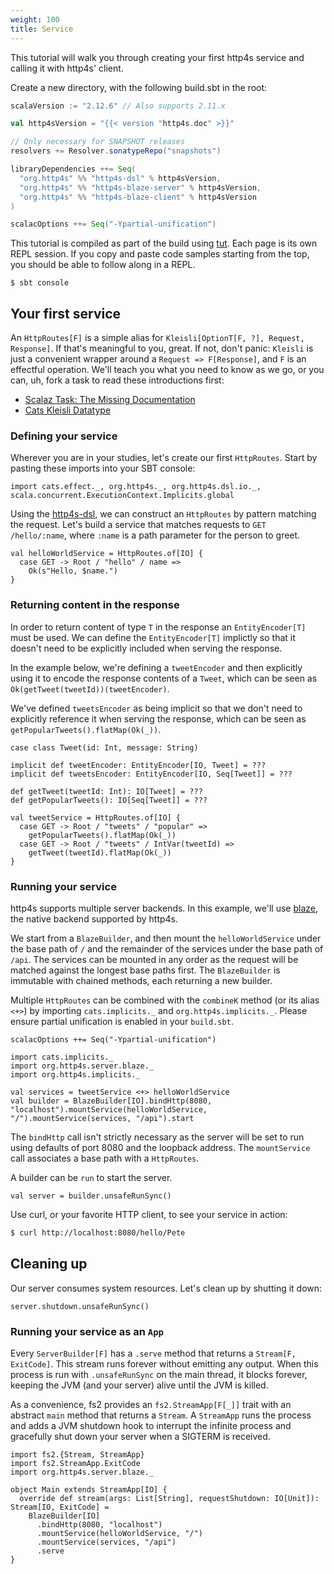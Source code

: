 ```yaml
---
weight: 100
title: Service
---
```


This tutorial will walk you through creating your first http4s service
and calling it with http4s' client.

Create a new directory, with the following build.sbt in the root:

```scala
scalaVersion := "2.12.6" // Also supports 2.11.x

val http4sVersion = "{{< version "http4s.doc" >}}"

// Only necessary for SNAPSHOT releases
resolvers += Resolver.sonatypeRepo("snapshots")

libraryDependencies ++= Seq(
  "org.http4s" %% "http4s-dsl" % http4sVersion,
  "org.http4s" %% "http4s-blaze-server" % http4sVersion,
  "org.http4s" %% "http4s-blaze-client" % http4sVersion
)

scalacOptions ++= Seq("-Ypartial-unification")
```

This tutorial is compiled as part of the build using [tut].  Each page
is its own REPL session.  If you copy and paste code samples starting
from the top, you should be able to follow along in a REPL.

```
$ sbt console
```

## Your first service

An `HttpRoutes[F]` is a simple alias for
`Kleisli[OptionT[F, ?], Request, Response]`.  If that's meaningful to you,
great.  If not, don't panic: `Kleisli` is just a convenient wrapper
around a `Request => F[Response]`, and `F` is an effectful
operation.  We'll teach you what you need to know as we go, or you
can, uh, fork a task to read these introductions first:

* [Scalaz Task: The Missing Documentation]
* [Cats Kleisli Datatype]

### Defining your service

Wherever you are in your studies, let's create our first
`HttpRoutes`.  Start by pasting these imports into your SBT console:

```tut:book
import cats.effect._, org.http4s._, org.http4s.dsl.io._, scala.concurrent.ExecutionContext.Implicits.global
```

Using the [http4s-dsl], we can construct an `HttpRoutes` by pattern
matching the request.  Let's build a service that matches requests to
`GET /hello/:name`, where `:name` is a path parameter for the person to
greet.

```tut:book
val helloWorldService = HttpRoutes.of[IO] {
  case GET -> Root / "hello" / name =>
    Ok(s"Hello, $name.")
}
```

### Returning content in the response
In order to return content of type `T` in the response an `EntityEncoder[T]`
must be used. We can define the `EntityEncoder[T]` implictly so that it
doesn't need to be explicitly included when serving the response.

In the example below, we're defining a `tweetEncoder` and then
explicitly using it to encode the response contents of a `Tweet`, which can
be seen as `Ok(getTweet(tweetId))(tweetEncoder)`.

We've defined `tweetsEncoder` as being implicit so that we don't need to explicitly
reference it when serving the response, which can be seen as
`getPopularTweets().flatMap(Ok(_))`.

```tut:book
case class Tweet(id: Int, message: String)

implicit def tweetEncoder: EntityEncoder[IO, Tweet] = ???
implicit def tweetsEncoder: EntityEncoder[IO, Seq[Tweet]] = ???

def getTweet(tweetId: Int): IO[Tweet] = ???
def getPopularTweets(): IO[Seq[Tweet]] = ???

val tweetService = HttpRoutes.of[IO] {
  case GET -> Root / "tweets" / "popular" =>
    getPopularTweets().flatMap(Ok(_))
  case GET -> Root / "tweets" / IntVar(tweetId) =>
    getTweet(tweetId).flatMap(Ok(_))
}
```

### Running your service

http4s supports multiple server backends.  In this example, we'll use
[blaze], the native backend supported by http4s.

We start from a `BlazeBuilder`, and then mount the `helloWorldService` under
the base path of `/` and the remainder of the services under the base
path of `/api`. The services can be mounted in any order as the request will be
matched against the longest base paths first. The `BlazeBuilder` is immutable
with chained methods, each returning a new builder.

Multiple `HttpRoutes` can be combined with the `combineK` method (or its alias
`<+>`) by importing `cats.implicits._` and `org.http4s.implicits._`. Please ensure partial unification is enabled in your `build.sbt`. 

`scalacOptions ++= Seq("-Ypartial-unification")`

```tut:book
import cats.implicits._
import org.http4s.server.blaze._
import org.http4s.implicits._

val services = tweetService <+> helloWorldService
val builder = BlazeBuilder[IO].bindHttp(8080, "localhost").mountService(helloWorldService, "/").mountService(services, "/api").start
```

The `bindHttp` call isn't strictly necessary as the server will be set to run
using defaults of port 8080 and the loopback address. The `mountService` call
associates a base path with a `HttpRoutes`.

A builder can be `run` to start the server.

```tut:book
val server = builder.unsafeRunSync()
```

Use curl, or your favorite HTTP client, to see your service in action:

```sh
$ curl http://localhost:8080/hello/Pete
```

## Cleaning up

Our server consumes system resources. Let's clean up by shutting it
down:

```tut:book
server.shutdown.unsafeRunSync()
```

### Running your service as an `App`

Every `ServerBuilder[F]` has a `.serve` method that returns a
`Stream[F, ExitCode]`.  This stream runs forever without emitting
any output.  When this process is run with `.unsafeRunSync` on the
main thread, it blocks forever, keeping the JVM (and your server)
alive until the JVM is killed.

As a convenience, fs2 provides an `fs2.StreamApp[F[_]]` trait
with an abstract `main` method that returns a `Stream`.  A `StreamApp`
runs the process and adds a JVM shutdown hook to interrupt the infinite
process and gracefully shut down your server when a SIGTERM is received.

```tut:book
import fs2.{Stream, StreamApp}
import fs2.StreamApp.ExitCode
import org.http4s.server.blaze._

object Main extends StreamApp[IO] {
  override def stream(args: List[String], requestShutdown: IO[Unit]): Stream[IO, ExitCode] =
    BlazeBuilder[IO]
      .bindHttp(8080, "localhost")
      .mountService(helloWorldService, "/")
      .mountService(services, "/api")
      .serve
}
```

[blaze]: https://github.com/http4s/blaze
[tut]: https://github.com/tpolecat/tut
[Cats Kleisli Datatype]: https://typelevel.org/cats/datatypes/kleisli.html
[Scalaz Task: The Missing Documentation]: http://timperrett.com/2014/07/20/scalaz-task-the-missing-documentation/
[http4s-dsl]: ../dsl
